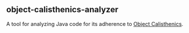 ## object-calisthenics-analyzer

A tool for analyzing Java code for its adherence to [Object Calisthenics](http://www.cs.helsinki.fi/u/luontola/tdd-2009/ext/ObjectCalisthenics.pdf).